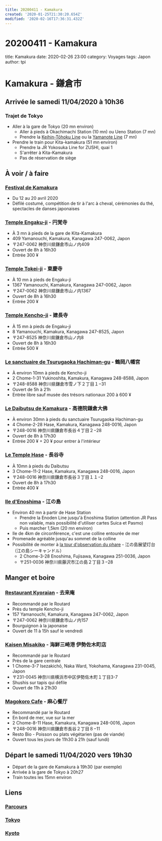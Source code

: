 ```yaml
---
title: 20200411 - Kamakura
created: '2020-01-25T21:30:20.654Z'
modified: '2020-02-16T17:36:31.432Z'
---
```


# 20200411 - Kamakura

title: Kamakura
date: 2020-02-26 23:00
category: Voyages
tags: Japon
author: tpi

# Kamakura - 鎌倉市

## Arrivée le samedi 11/04/2020 à 10h36

### Trajet de Tokyo 
* Aller à la gare de Tokyo (20 mn environ)
  * Aller à pieds à Okachimachi Station (10 mn) ou Ueno Station (7 mn)
  * Prendre la [Keihin-Tōhoku Line](https://www.google.fr/maps/dir/Japon,+TokyoTait%C5%8DHigashiueno,+2+Chome%E2%88%9218%E2%88%9218+HOTEL+Guest1%EF%BC%88%E3%83%9B%E3%83%86%E3%83%AB%E3%82%B2%E3%82%B9%E3%83%88%E3%83%AF%E3%83%B3%EF%BC%89%E4%B8%8A%E9%87%8E%E9%A7%85%E5%89%8D/Tokyo+Station,+1+Chome-9+Marunouchi,+Chiyoda,+Tokyo,+Japon/@35.6965719,139.7543288,14z/am=t/data=!4m18!4m17!1m5!1m1!1s0x60188e9f24ae36ed:0x1c6dbfde2a61fe1a!2m2!1d139.7772478!2d35.7105109!1m5!1m1!1s0x60188bfbd89f700b:0x277c49ba34ed38!2m2!1d139.7671248!2d35.6812362!2m3!6e1!7e2!8j1585992600!3e3) ou la [Yamanote Line](https://www.google.fr/maps/dir/Japon,+TokyoTait%C5%8DHigashiueno,+2+Chome%E2%88%9218%E2%88%9218+HOTEL+Guest1%EF%BC%88%E3%83%9B%E3%83%86%E3%83%AB%E3%82%B2%E3%82%B9%E3%83%88%E3%83%AF%E3%83%B3%EF%BC%89%E4%B8%8A%E9%87%8E%E9%A7%85%E5%89%8D/Tokyo+Station,+1+Chome-9+Marunouchi,+Chiyoda,+Tokyo,+Japon/@35.6965719,139.7543288,14z/am=t/data=!4m19!4m18!1m5!1m1!1s0x60188e9f24ae36ed:0x1c6dbfde2a61fe1a!2m2!1d139.7772478!2d35.7105109!1m5!1m1!1s0x60188bfbd89f700b:0x277c49ba34ed38!2m2!1d139.7671248!2d35.6812362!2m3!6e1!7e2!8j1585992600!3e3!5i1) (7 mn)
* Prendre le train pour Kita-kamakura (51 mn environ)
  * Prendre la JR Yokosuka Line for ZUSHI, quai 1
  * S'arrêter à Kita-Kamakura
  * Pas de réservation de siège

## À voir / à faire

### [Festival de Kamakura](https://www.tourisme-japon.fr/decouvrez-le-japon/festivals-et-manifestations/avril/item/228-festival-de-kamakura)
* Du 12 au 20 avril 2020
* Défilé costumé, compétition de tir à l'arc à cheval, cérémonies du thé, spectacles de danses japonaises

### [Temple Engaku-ji](https://www.google.fr/maps/place/Engaku-ji/@35.3379213,139.5454746,17z/data=!3m1!4b1!4m5!3m4!1s0x6018459f6eca448d:0x10c24fb2ce7ae52f!8m2!3d35.3379213!4d139.5476633) - 円覚寺
* À 3 mn à pieds de la gare de Kita-Kamakura
* 409 Yamanouchi, Kamakura, Kanagawa 247-0062, Japon
* 〒247-0062 神奈川県鎌倉市山ノ内409
* Ouvert de 8h à 16h30
* Entrée 300 ¥

### [Temple Tokei-ji](https://www.google.fr/maps/place/T%C5%8Dkei-ji/@35.3351412,139.5434315,17z/data=!3m1!4b1!4m5!3m4!1s0x6018459929421a57:0xa6b9e79de2be50d3!8m2!3d35.3351412!4d139.5456202) - 東慶寺
* À 10 mn à pieds de Engaku-ji
* 1367 Yamanouchi, Kamakura, Kanagawa 247-0062, Japon
* 〒247-0062 神奈川県鎌倉市山ノ内1367
* Ouvert de 8h à 16h30
* Entrée 200 ¥

### [Temple Kencho-ji](https://www.google.fr/maps/place/Kench%C5%8D-ji/@35.3308282,139.5516536,17z/data=!3m1!4b1!4m5!3m4!1s0x601845bbba7c302b:0xab02a71d8991e72!8m2!3d35.3308282!4d139.5538423) - 建長寺
* À 15 mn à pieds de Engaku-ji
* 8 Yamanouchi, Kamakura, Kanagawa 247-8525, Japon
* 〒247-8525 神奈川県鎌倉市山ノ内8
* Ouvert de 8h à 16h30
* Entrée 500 ¥

### [Le sanctuaire de Tsurugaoka Hachiman-gu](https://www.google.fr/maps/place/Tsurugaoka+Hachiman-g%C5%AB/@35.3248574,139.5538813,17z/data=!3m1!4b1!4m5!3m4!1s0x601845b87890aa89:0xa867ad10105036b5!8m2!3d35.3248574!4d139.55607) - 鶴岡八幡宮
* À environ 10mn à pieds de Kencho-ji
* 2 Chome-1-31 Yukinoshita, Kamakura, Kanagawa 248-8588, Japon
* 〒248-8588 神奈川県鎌倉市雪ノ下２丁目１−31
* Ouvert de 5h à 21h
* Entrée libre sauf musée des trésors nationaux 200 à 600 ¥

### [Le Daibutsu de Kamakura](https://www.google.fr/maps/place/Kamakura+Daibutsu+Buddha/@35.3167651,139.533755,17z/data=!4m8!1m2!2m1!1sdaibutsu+de+kamakura!3m4!1s0x601845f2dc100001:0xab9a7a7bbefaf9ca!8m2!3d35.3168307!4d139.5357337) - 高德院鎌倉大佛
* À environ 30mn à pieds du sanctuaire Tsurugaoka Hachiman-gu
* 4 Chome-2-28 Hase, Kamakura, Kanagawa 248-0016, Japon
* 〒248-0016 神奈川県鎌倉市長谷４丁目２−28
* Ouvert de 8h à 17h30
* Entrée 200 ¥ + 20 ¥ pour entrer à l'intérieur

### [Le Temple Hase](https://www.google.fr/maps/place/Hasedera/@35.3124645,139.5308747,17z/data=!3m1!4b1!4m5!3m4!1s0x601845f4077127d5:0x57eb6150baf7add1!8m2!3d35.3124645!4d139.5330634) - 長谷寺
* À 10mn à pieds du Daibutsu
* 3 Chome-11-2 Hase, Kamakura, Kanagawa 248-0016, Japon
* 〒248-0016 神奈川県鎌倉市長谷３丁目１１−2
* Ouvert de 8h à 17h30
* Entrée 400 ¥

### [Ile d'Enoshima](https://www.google.fr/maps/place/Enoshima/@35.3000953,139.4766952,16z/data=!3m1!4b1!4m5!3m4!1s0x60184ee6a0ffb471:0x2647c3f7d0777a14!8m2!3d35.2994178!4d139.480291) - 江の島
* Environ 40 mn à partir de Hase Station
  * Prendre la Enoden Line jusqu'à Enoshima Station (attention JR Pass non valable, mais possibilité d'utiliser cartes Suica et Pasmo)
  * Puis marcher 1,5km (20 mn environ)
* Ile de 4km de circonférence, c'est une colline entourée de mer
* Promenade agréable jusqu'au sommet de la colline
* Possibilité de monter à [la tour d'observation du phare](https://www.google.fr/maps/place/Enoshima+Sea+Candle/@35.2997417,139.4762363,17z/data=!3m1!4b1!4m5!3m4!1s0x60184ee5ce045bbd:0x356c5f13bb58dfb3!8m2!3d35.2997417!4d139.478425) - 江の島展望灯台（江の島シーキャンドル）
  * 2 Chome-3-28 Enoshima, Fujisawa, Kanagawa 251-0036, Japon
  * 〒251-0036 神奈川県藤沢市江の島２丁目３−28

## Manger et boire

### [Restaurant Kyoraian](https://www.google.fr/maps/place/%E5%8E%BB%E6%9D%A5%E5%BA%B5/@35.3329223,139.5481479,17z/data=!3m1!4b1!4m5!3m4!1s0x601845a2d26279a9:0xc5162a9229b0a9f7!8m2!3d35.3329223!4d139.5503366) - 去来庵
* Recommandé par le Routard
* Près du temple Kencho-ji
* 157 Yamanouchi, Kamakura, Kanagawa 247-0062, Japon
* 〒247-0062 神奈川県鎌倉市山ノ内157
* Bourguignon à la japonaise
* Ouvert de 11 à 15h sauf le vendredi

### [Kaisen Misakiko](https://www.google.fr/maps/place/Kaisen+MisakiKo/@35.4450653,139.6313645,17z/data=!3m1!4b1!4m5!3m4!1s0x60185cf46c2a2909:0xe8d564992e26b91!8m2!3d35.4450653!4d139.6335532) - 海鮮三崎港 伊勢佐木町店
* Recommandé par le Routard
* Près de la gare centrale
* 1 Chome-3-7 Isezakichō, Naka Ward, Yokohama, Kanagawa 231-0045, Japon
* 〒231-0045 神奈川県横浜市中区伊勢佐木町１丁目3-7
* Shushis sur tapis qui défile
* Ouvert de 11h à 21h30

### [Magokoro Cafe](https://www.google.fr/maps/place/Magokoro+%E9%BA%BB%E5%BF%83%E9%A4%90%E5%8E%85/@35.3103429,139.5359597,17z/data=!3m1!4b1!4m5!3m4!1s0x601845f01dfce89d:0xe51e88996aef43ca!8m2!3d35.3103429!4d139.5381484) - 麻心餐厅
* Recommandé par le Routard
* En bord de mer, vue sur la mer
* 2 Chome-8-11 Hase, Kamakura, Kanagawa 248-0016, Japon
* 〒248-0016 神奈川県鎌倉市長谷２丁目８−11
* Resto Bio - Poisson ou plats végétarien (pas de viande)
* Ouvert tous les jours de 11h30 à 21h (sauf lundi)

## Départ le samedi 11/04/2020 vers 19h30
* Départ de la gare de Kamakura à 19h30 (par exemple)
* Arrivée à la gare de Tokyo à 20h27
* Train toutes les 15mn environ

## Liens

### [Parcours](https://tse-tse.org/2020/02/japon-2020/index.html)
### [Tokyo](https://tse-tse.org/2020/02/tokyo/index.html)
### [Kyoto](https://tse-tse.org/2020/02/kyoto/index.html)


